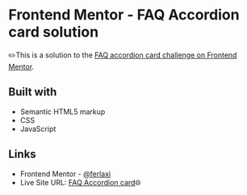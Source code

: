 # Frontend Mentor - FAQ Accordion card solution

✏️This is a solution to the [FAQ accordion card challenge on Frontend Mentor](https://www.frontendmentor.io/challenges/faq-accordion-card-XlyjD0Oam).

## Built with

- Semantic HTML5 markup
- CSS
- JavaScript

## Links
- Frontend Mentor - [@ferlaxi](https://www.frontendmentor.io/profile/ferlaxi)
- Live Site URL: [FAQ Accordion card](https://ferlaxi.github.io/FAQAccordionCardByFer/)🌐